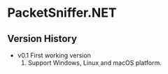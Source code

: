 ﻿PacketSniffer.NET
======================

Version History
-------------------
* v0.1 First working version
  1. Support Windows, Linux and macOS platform.
